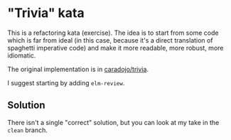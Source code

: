 # "Trivia" kata

This is a refactoring kata (exercise). The idea is to start from some code which is far from ideal (in this case, because it's a direct translation of spaghetti imperative code) and make it more readable, more robust, more idiomatic.

The original implementation is in [caradojo/trivia](https://github.com/caradojo/trivia).

I suggest starting by adding `elm-review`.

## Solution

There isn't a single "correct" solution, but you can look at my take in the `clean` branch.
